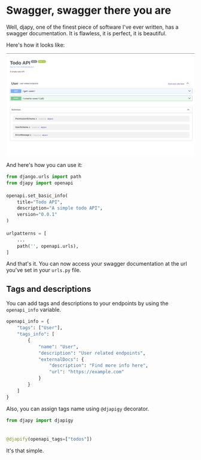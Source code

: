 # Swagger, swagger there you are

Well, djapy, one of the finest piece of software I've ever written, has a swagger documentation.
It is flawless, it is perfect, it is beautiful.

Here's how it looks like:

![Djapy Swagger Support](swagger_screenshot.png)

And here's how you can use it:

```python
from django.urls import path
from djapy import openapi

openapi.set_basic_info(
    title="Todo API",
    description="A simple todo API",
    version="0.0.1"
)

urlpatterns = [
    ...
    path('', openapi.urls),
]
```

And that's it. You can now access your swagger documentation at the url you've set in your `urls.py` file.

## Tags and descriptions

You can add tags and descriptions to your endpoints by using the `openapi_info` variable.

```python
openapi_info = {
    "tags": ["User"],
    "tags_info": [
        {
            "name": "User",
            "description": "User related endpoints",
            "externalDocs": {
                "description": "Find more info here",
                "url": "https://example.com"
            }
        }
    ]
}
```

Also, you can assign tags name using `@djapigy` decorator.

```python
from djapy import djapigy


@djapify(openapi_tags=["todos"])
```

It's that simple.
